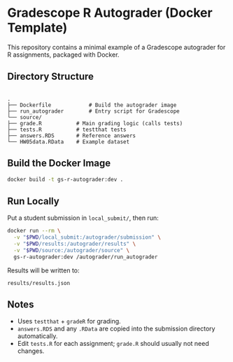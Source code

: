 # Gradescope R Autograder (Docker Template)

This repository contains a minimal example of a Gradescope autograder for R assignments, packaged with Docker.

## Directory Structure
```

.
├── Dockerfile            # Build the autograder image
├── run_autograder        # Entry script for Gradescope
└── source/
├── grade.R           # Main grading logic (calls tests)
├── tests.R           # testthat tests
├── answers.RDS       # Reference answers
└── HW05data.RData    # Example dataset

````

## Build the Docker Image
```bash
docker build -t gs-r-autograder:dev .
````

## Run Locally

Put a student submission in `local_submit/`, then run:

```bash
docker run --rm \
  -v "$PWD/local_submit:/autograder/submission" \
  -v "$PWD/results:/autograder/results" \
  -v "$PWD/source:/autograder/source" \
  gs-r-autograder:dev /autograder/run_autograder
```

Results will be written to:

```
results/results.json
```

## Notes

* Uses `testthat` + `gradeR` for grading.
* `answers.RDS` and any `.RData` are copied into the submission directory automatically.
* Edit `tests.R` for each assignment; `grade.R` should usually not need changes.
